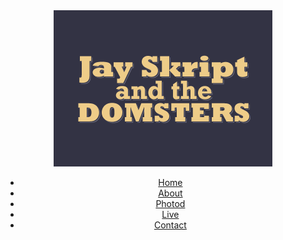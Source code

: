 <!DOCTYPE html>
<html lang="en">
<head>
    <meta charset="UTF-8">
</head>
<body>
    <header>
        <img src="images/logo.gif" alt="Jay Skript and the Domsters" />
        <nav>
            <ul>
                <li><a href="index.html">Home</a></li>
                <li><a href="about.html">About</a></li>
                <li><a href="photos.html">Photod</a></li>
                <li><a href="live.html">Live</a></li>
                <li><a href="contact.html">Contact</a></li>
            </ul>
        </nav>
    </header>
</body>
</html>